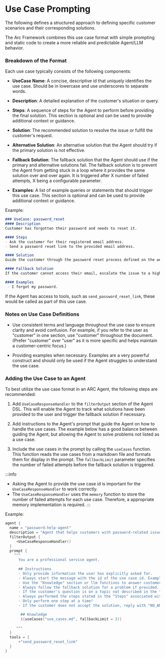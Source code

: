 # Use Case Prompting

The following defines a structured approach to defining specific customer scenarios and their corresponding solutions.

The Arc Framework combines this use case format with simple prompting and static code to create a more 
reliable and predictable Agent/LLM behavior.

### Breakdown of the Format

Each use case typically consists of the following components:

- **UseCase Name**: A concise, descriptive id that uniquely identifies the use case. 
  Should be in lowercase and use underscores to separate words.


- **Description**: A detailed explanation of the customer's situation or query.


- **Steps**: A sequence of steps for the Agent to perform before providing the final solution. 
  This section is optional and can be used to provide additional context or guidance.


- **Solution**: The recommended solution to resolve the issue or fulfill the customer's request.


- **Alternative Solution**: An alternative solution that the Agent should try if the primary solution is not effective.


- **Fallback Solution**: The fallback solution that the Agent should use if the primary and alternative solutions fail.
 The fallback solution is to prevent the Agent from getting stuck in a loop 
 where it provides the same solution over and over again. It is triggered after X number of failed attempts, 
X being a configurable parameter.


- **Examples**: A list of example queries or statements that should trigger this use case. 
  This section is optional and can be used to provide additional context or guidance.

  
Example:

```markdown
### UseCase: password_reset
#### Description
Customer has forgotten their password and needs to reset it.

#### Steps
- Ask the customer for their registered email address.
- Send a password reset link to the provided email address.

#### Solution
Guide the customer through the password reset process defined on the webpage https://www.example.com/reset-password.

#### Fallback Solution
If the customer cannot access their email, escalate the issue to a higher tier of support.

#### Examples
 - I forgot my password.
```

If the Agent has access to tools, such as `send_password_reset_link`, these would be called as part of this use case.


### Notes on Use Case Definitions

- Use consistent terms and language throughout the use case to ensure clarity and avoid confusion.
  For example, if you refer to the user as "customer" in one section, use "customer" throughout the document.
  (Prefer "customer" over "user" as it is more specific and helps maintain a customer-centric focus.)

- Providing examples when necessary. Examples are a very powerful construct 
  and should only be used if the Agent struggles to understand the use case.


### Adding the Use Case to an Agent

To best utilize the use case format in an ARC Agent, the following steps are recommended:

 1. Add `UseCaseResponseHandler` to the `filterOutput` section of the Agent DSL. This will enable the Agent to 
   track what solutions have been provided to the user and trigger the fallback solution if necessary.

 2. Add instructions to the Agent's prompt that guide the Agent on how to handle the use cases. 
    The example below has a good balance between guiding the Agent, but allowing the Agent to 
    solve problems not listed as a use case. 

 3. Include the use cases in the prompt by calling the `useCases` function. 
   This function reads the use cases from a markdown file and formats them for display in the prompt. 
   The `fallbackLimit` parameter specifies the number of failed attempts before the fallback solution is triggered.

:::info
- Asking the Agent to provide the use case id is important for the `UseCaseResponseHandler` to work correctly.
- The `UseCaseResponseHandler` uses the `memory` function to store the number of failed attempts for each use case. 
  Therefore, a appropriate memory implementation is required.
:::

Example:

```kts
agent {
  name = "password-help-agent"
  description = "Agent that helps customers with password-related issues."
  filterOutput {
     +UseCaseResponseHandler()
  }
  prompt {
    """
      You are a professional service agent. 
        
      ## Instructions
      - Only provide information the user has explicitly asked for.
      - Always start the message with the id of the use case id. Example, <ID:password_reset>" 
      - Use the "Knowledge" section or llm functions to answer customers queries.
      - Always follow the fallback solution for a problem if provided.
      - If the customer's question is on a topic not described in the "Knowledge" section nor llm functions, reply with "NO_ANSWER".
      - Always performed the steps stated in the "Steps" associated with the solution, if any, before providing the solution.
      - Only perform one step at a time!
      - If the customer does not accept the solution, reply with "NO_ANSWER".

       ## Knowledge 
       ${useCases("use_cases.md", fallbackLimit = 3)}
       
     """
  }
  tools = {
      +"send_password_reset_link"
  }
}
```
